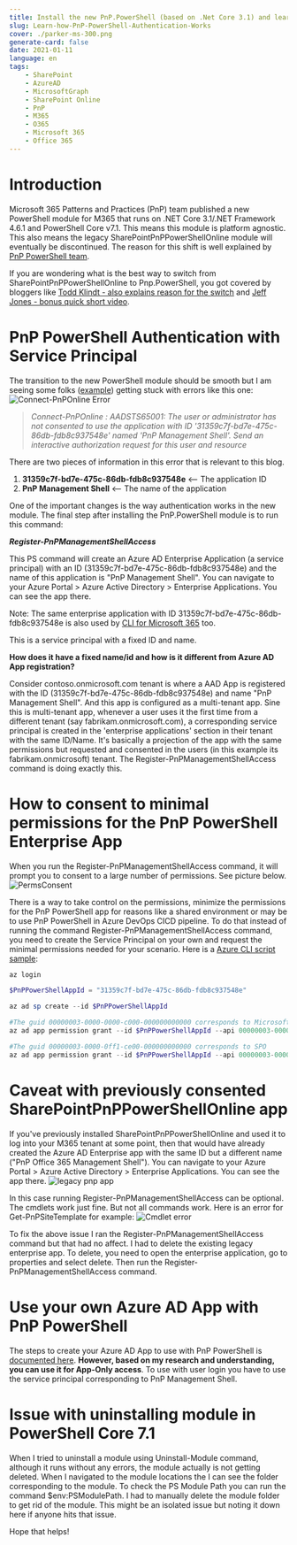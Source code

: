 ```yaml
---
title: Install the new PnP.PowerShell (based on .Net Core 3.1) and learn how it's Authentication Works
slug: Learn-how-PnP-PowerShell-Authentication-Works
cover: ./parker-ms-300.png
generate-card: false
date: 2021-01-11
language: en
tags:
    - SharePoint
    - AzureAD
    - MicrosoftGraph
    - SharePoint Online
    - PnP
    - M365
    - O365
    - Microsoft 365
    - Office 365
---
```


# Introduction

Microsoft 365 Patterns and Practices (PnP) team published a new PowerShell module for M365 that runs on .NET Core 3.1/.NET Framework 4.6.1 and PowerShell Core v7.1. This means this module is platform agnostic. This also means the legacy SharePointPnPPowerShellOnline module will eventually be discontinued. The reason for this shift is well explained by [PnP PowerShell team](https://github.com/pnp/powershell). 

If you are wondering what is the best way to switch from SharePointPnPPowerShellOnline to Pnp.PowerShell, you got covered by bloggers like [Todd Klindt - also explains reason  for the switch](https://www.toddklindt.com/blog/Lists/Posts/Post.aspx?ID=881) and [Jeff Jones - bonus quick short video](https://www.spjeff.com/2021/01/03/how-to-switch-to-pnp-powershell-ps7-from-sharepointpnppowershellonline-ps5-1/).


# 
# PnP PowerShell Authentication with Service Principal

The transition to the new PowerShell module should be smooth but I am seeing some folks ([example](https://docs.microsoft.com/en-us/answers/questions/218696/pnp-error-when-connect-pnponline.html)) getting stuck with errors like this one:
![Connect-PnPOnline Error](./connecterror.png)

>*Connect-PnPOnline : AADSTS65001: The user or administrator has not consented to use the application with ID
'31359c7f-bd7e-475c-86db-fdb8c937548e' named 'PnP Management Shell'. Send an interactive authorization request for this user and resource*

There are two pieces of information in this error that is relevant to this blog.
1. **31359c7f-bd7e-475c-86db-fdb8c937548e** <-- The application ID
2. **PnP Management Shell** <-- The name of the application 

One of the important changes is the way authentication works in the new module. The final step after installing the PnP.PowerShell module is to run this command:

***Register-PnPManagementShellAccess***

This PS command will create an Azure AD Enterprise Application (a service principal) with an ID (31359c7f-bd7e-475c-86db-fdb8c937548e) and the name of this application is "PnP Management Shell". You can navigate to your Azure Portal > Azure Active Directory > Enterprise Applications. You can see the app there.

Note: The same enterprise application with ID 31359c7f-bd7e-475c-86db-fdb8c937548e is also used by [CLI for Microsoft 365](https://pnp.github.io/cli-microsoft365/) too. 

This is a service principal with a fixed ID and name. 

**How does it have a fixed name/id and how is it different from Azure AD App registration?**

Consider contoso.onmicrosoft.com tenant is where a AAD App is registered with the ID (31359c7f-bd7e-475c-86db-fdb8c937548e) and name "PnP Management Shell". And this app is configured as a multi-tenant app. Sine this is multi-tenant app, whenever a user uses it the first time from a different tenant (say fabrikam.onmicrosoft.com), a corresponding service principal is created in the 'enterprise applications' section in their tenant with the same ID/Name. It's basically a projection of the app with the same permissions but requested and consented in the users (in this example its fabrikam.onmicrosoft) tenant. The Register-PnPManagementShellAccess command is doing exactly this. 

# 
# How to consent to minimal permissions for the PnP PowerShell Enterprise App

When you run the Register-PnPManagementShellAccess command, it will prompt you to consent to a large number of permissions. See picture below.
![PermsConsent](./perms.png)

There is a way to take control on the permissions, minimize the permissions for the PnP PowerShell app for reasons like a shared environment or may be to use PnP PowerShell in Azure DevOps CICD pipeline. To do that instead of running the command Register-PnPManagementShellAccess command, you need to create the Service Principal on your own and request the minimal permissions needed for your scenario. Here is a [Azure CLI script sample](https://gist.github.com/svarukala/1d0c07d1706e378f45f7d715844ba585):

```powershell
az login

$PnPPowerShellAppId = "31359c7f-bd7e-475c-86db-fdb8c937548e"

az ad sp create --id $PnPPowerShellAppId

#The guid 00000003-0000-0000-c000-000000000000 corresponds to Microsoft Graph
az ad app permission grant --id $PnPPowerShellAppId --api 00000003-0000-0000-c000-000000000000 --scope User.Read.All,Group.ReadWrite.All

#The guid 00000003-0000-0ff1-ce00-000000000000 corresponds to SPO
az ad app permission grant --id $PnPPowerShellAppId --api 00000003-0000-0ff1-ce00-000000000000 --scope User.Read.All,Sites.FullControl.All
```

# 
# Caveat with previously consented SharePointPnPPowerShellOnline app

If you've previously installed SharePointPnPPowerShellOnline and used it to log into your M365 tenant at some point, then that would have already created the Azure AD Enterprise app with the same ID but a different name ("PnP Office 365 Management Shell"). You can navigate to your Azure Portal > Azure Active Directory > Enterprise Applications. You can see the app there.
![legacy pnp app](oldpnp.png)

In this case running Register-PnPManagementShellAccess can be optional. The cmdlets work just fine. But not all commands work. Here is an error for Get-PnPSiteTemplate for example:
![Cmdlet error](permserror.png)

To fix the above issue I ran the Register-PnPManagementShellAccess command but that had no affect. I had to delete the existing legacy enterprise app. To delete, you need to open the enterprise application, go to properties and select delete. Then run the Register-PnPManagementShellAccess command.

# 
# Use your own Azure AD App with PnP PowerShell

The steps to create your Azure AD App to use with PnP PowerShell is [documented here](https://pnp.github.io/powershell/articles/authentication.html). **However, based on my research and understanding, you can use it for App-Only access**. To use with user login you have to use the service principal corresponding to PnP Management Shell.


# 
# Issue with uninstalling module in PowerShell Core 7.1

When I tried to uninstall a module using Uninstall-Module command, although it runs without any errors, the module actually is not getting deleted. When I navigated to the module locations the I can see the folder corresponding to the module. To check the PS Module Path you can run the command $env:PSModulePath.
I had to manually delete the module folder to get rid of the module. This might be an isolated issue but noting it down here if anyone hits that issue.

Hope that helps!